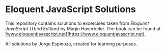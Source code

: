 Eloquent JavaScript Solutions
=============================

This repository contains solutions to excercises taken from *Eloquent JavaScript (Third Edition)* by Marjin Haverbeke. The book can be found at [www.eloquentjavascript.net](https://www.eloquentjavascript.net).

All solutions by Jorge Espinoza, created for learning purposes.
